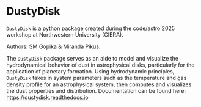 # DustyDisk
```DustyDisk``` is a python package created during the code/astro 2025 workshop at Northwestern University (CIERA). 

Authors: SM Gopika & Miranda Pikus.

The ```DustyDisk``` package serves as an aide to model and visualize the hydrodynamical behavior of dust in astrophysical disks, particularly for the application of planetary formation. Using hydrodynamic principles, ```DustyDisk``` takes in system parameters such as the temperature and gas density profile for an astrophysical system, then computes and visualizes the dust properties and distribution.
Documentation can be found here: https://dustydisk.readthedocs.io
